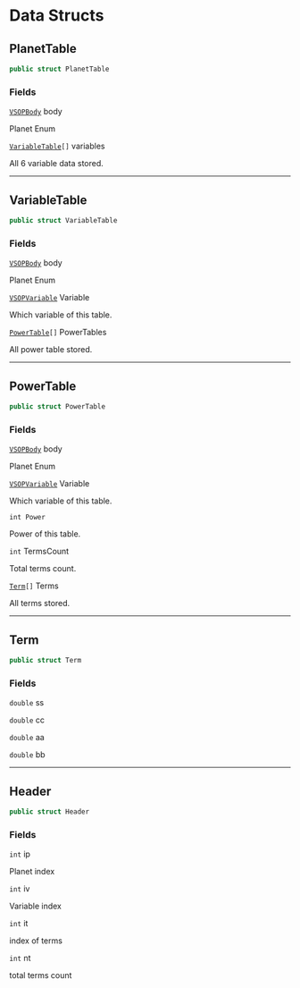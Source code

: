 # Data Structs

## PlanetTable

```csharp
public struct PlanetTable
```

### Fields <a href="#fields" id="fields"></a>

[`VSOPBody`](enums.md#fields)  body

Planet Enum



[`VariableTable`](data-structs.md#variabletable)`[]`  variables

All 6 variable data stored.

***

## VariableTable

```csharp
public struct VariableTable
```

### Fields <a href="#fields" id="fields"></a>

[`VSOPBody`](enums.md#fields) body

Planet Enum



[`VSOPVariable`](enums.md#fields-2) Variable

Which variable of this table.



[`PowerTable`](data-structs.md#powertable)`[]` PowerTables

All power table stored.

***

## PowerTable

```csharp
public struct PowerTable
```

### Fields <a href="#fields" id="fields"></a>

[`VSOPBody`](enums.md#fields) body

Planet Enum



[`VSOPVariable`](enums.md#fields-2) Variable

Which variable of this table.



`int Power`

Power of this table.



`int` TermsCount

Total terms count.



[`Term`](data-structs.md#term)`[]` Terms

All terms stored.



***

## Term

```csharp
public struct Term
```

### Fields <a href="#fields" id="fields"></a>

`double` ss



`double` cc



`double` aa



`double` bb



***

## Header

```csharp
public struct Header
```

### Fields <a href="#fields" id="fields"></a>

`int` ip

Planet index

`int` iv

Variable index

`int` it

index of terms

`int` nt

total terms count
